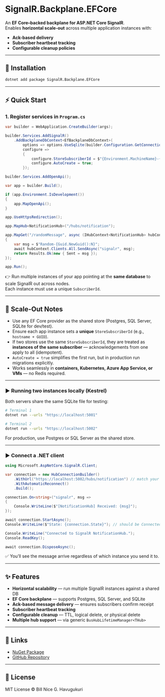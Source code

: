 # SignalR.Backplane.EFCore

An **EF Core–backed backplane for ASP.NET Core SignalR**.  
Enables **horizontal scale-out** across multiple application instances with:

- **Ack-based delivery**  
- **Subscriber heartbeat tracking**  
- **Configurable cleanup policies**

---

## 🚀 Installation

```bash
dotnet add package SignalR.Backplane.EFCore
```

---

## ⚡ Quick Start

### 1. Register services in `Program.cs`

```csharp
var builder = WebApplication.CreateBuilder(args);

builder.Services.AddSignalR()
    .AddBackplaneDbContext<EfBackplaneDbContext>(
        options => options.UseSqlite(builder.Configuration.GetConnectionString("Main")),
        configure =>
        {
            configure.StoreSubscriberId = $"{Environment.MachineName}-{Guid.NewGuid()}";
            configure.AutoCreate = true;
        });

builder.Services.AddOpenApi();

var app = builder.Build();

if (app.Environment.IsDevelopment())
{
    app.MapOpenApi();
}

app.UseHttpsRedirection();

app.MapHub<NotificationHub>("/hubs/notification");

app.MapGet("/randomMessage", async (IHubContext<NotificationHub> hubContext) =>
{
    var msg = $"Random-{Guid.NewGuid():N}";
    await hubContext.Clients.All.SendAsync("signalr", msg);
    return Results.Ok(new { Sent = msg });
});

app.Run();
```

👉 Run multiple instances of your app pointing at the **same database** to scale SignalR out across nodes.  
Each instance must use a unique `SubscriberId`.

---

## 🧭 Scale-Out Notes

- Use any EF Core provider as the shared store (Postgres, SQL Server, SQLite for dev/test).  
- Ensure each app instance sets a **unique** `StoreSubscriberId` (e.g., `hostname + GUID`).  
- If two stores use the same `StoreSubscriberId`, they are treated as **instances of the same subscriber** — acknowledgements from one apply to all (idempotent).  
- `AutoCreate = true` simplifies the first run, but in production run migrations explicitly.  
- Works seamlessly in **containers, Kubernetes, Azure App Service, or VMs** — no Redis required.

---

### ▶️ Running two instances locally (Kestrel)

Both servers share the same SQLite file for testing:

```bash
# Terminal 1
dotnet run --urls "https://localhost:5001"

# Terminal 2
dotnet run --urls "https://localhost:5002"
```

For production, use Postgres or SQL Server as the shared store.

---

### ▶️ Connect a .NET client

```csharp
using Microsoft.AspNetCore.SignalR.Client;

var connection = new HubConnectionBuilder()
    .WithUrl("https://localhost:5002/hubs/notification") // match your server URL
    .WithAutomaticReconnect()
    .Build();

connection.On<string>("signalr", msg =>
{
    Console.WriteLine($"[NotificationHub] Received: {msg}");
});

await connection.StartAsync();
Console.WriteLine($"State: {connection.State}"); // should be Connected

Console.WriteLine("Connected to SignalR NotificationHub.");
Console.ReadKey();

await connection.DisposeAsync();
```

✅ You’ll see the message arrive regardless of which instance you send it to.

---

## ✨ Features

- **Horizontal scalability** — run multiple SignalR instances against a shared DB  
- **EF Core backplane** — supports Postgres, SQL Server, and SQLite  
- **Ack-based message delivery** — ensures subscribers confirm receipt  
- **Subscriber heartbeat tracking**  
- **Configurable cleanup** — TTL, logical delete, or physical delete  
- **Multiple hub support** — via generic `BusHubLifetimeManager<THub>`  

---

## 📖 Links

- [NuGet Package](https://www.nuget.org/packages/SignalR.Backplane.EFCore)  
- [GitHub Repository](https://github.com/billnice250/SignalR.Backplane.EFCore)  

---

## 📜 License

MIT License © Bill Nice G. Havugukuri
